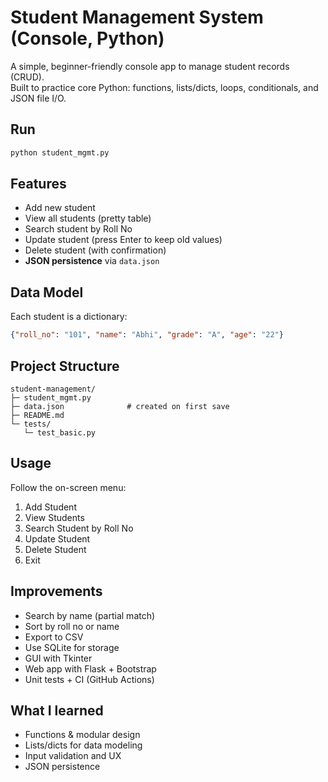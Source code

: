 # Student Management System (Console, Python)

A simple, beginner-friendly console app to manage student records (CRUD).  
Built to practice core Python: functions, lists/dicts, loops, conditionals, and JSON file I/O.

## Run
```bash
python student_mgmt.py
```

## Features
- Add new student
- View all students (pretty table)
- Search student by Roll No
- Update student (press Enter to keep old values)
- Delete student (with confirmation)
- **JSON persistence** via `data.json`

## Data Model
Each student is a dictionary:
```json
{"roll_no": "101", "name": "Abhi", "grade": "A", "age": "22"}
```

## Project Structure
```
student-management/
├─ student_mgmt.py
├─ data.json              # created on first save
├─ README.md
└─ tests/
   └─ test_basic.py       
```

## Usage
Follow the on-screen menu:
1) Add Student  
2) View Students  
3) Search Student by Roll No  
4) Update Student  
5) Delete Student  
6) Exit

## Improvements
- Search by name (partial match)
- Sort by roll no or name
- Export to CSV
- Use SQLite for storage
- GUI with Tkinter
- Web app with Flask + Bootstrap
- Unit tests + CI (GitHub Actions)

## What I learned
- Functions & modular design
- Lists/dicts for data modeling
- Input validation and UX
- JSON persistence
